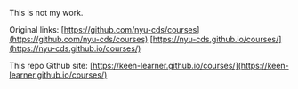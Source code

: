 This is not my work.

Original links:
	[https://github.com/nyu-cds/courses](https://github.com/nyu-cds/courses)
	[https://nyu-cds.github.io/courses/](https://nyu-cds.github.io/courses/)

This repo Github site: [https://keen-learner.github.io/courses/](https://keen-learner.github.io/courses/)
